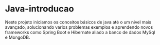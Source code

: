 # Java-introducao

Neste projeto iniciamos os conceitos básicos de java até o um nivel mais avançado, solucionando varios problemas exemplos e aprendendo novos frameworks como Spring Boot e Hibernate aliado a banco de dados MySql e MongoDB.
